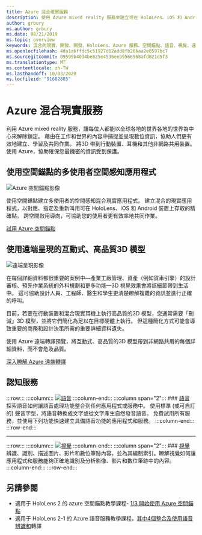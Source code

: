 ```yaml
---
title: Azure 混合現實服務
description: 使用 Azure mixed reality 服務來建立可在 HoloLens、iOS 和 Android 裝置上存取的3D、多使用者和空間感知的應用程式。
author: grbury
ms.author: grbury
ms.date: 08/21/2019
ms.topic: overview
keywords: 混合的現實、開發、開發、HoloLens、Azure 服務、空間錨點、語音、視覺、遠端呈現
ms.openlocfilehash: 4da1a6ffdc5c51927d12add8fb266aa2e0597bc7
ms.sourcegitcommit: 09599b4034be825e4536eeb9566968afd021d5f3
ms.translationtype: MT
ms.contentlocale: zh-TW
ms.lasthandoff: 10/03/2020
ms.locfileid: "91682885"
---
```

# <a name="azure-mixed-reality-services"></a>Azure 混合現實服務
利用 Azure mixed reality 服務，讓每位人都能以全球各地的世界各地的世界為中心來解除鎖定。 藉由在工作和世界的內容中捕捉並呈現數位資訊，協助人們更有效地建立、學習及共同作業。 將3D 帶到行動裝置、耳機和其他非網路共用裝置。 使用 Azure，協助確保您最機密的資訊受到保護。

## <a name="multi-user-spatially-aware-applications-using-spatial-anchors"></a>使用空間錨點的多使用者空間感知應用程式

![ Azure 空間錨點影像](../design/images/AzureSpatialAnchors.jpg)

使用空間錨點建立多使用者的空間感知混合現實應用程式。 建立混合的現實應用程式，以對應、指定及重新叫用可在 HoloLens、iOS 和 Android 裝置上存取的精確點。 跨空間啟用導向，可協助您的使用者更有效率地共同作業。

[試用 Azure 空間錨點](https://docs.microsoft.com/azure/spatial-anchors)


## <a name="interactive-high-quality-3d-models-using-remote-rendering"></a>使用遠端呈現的互動式、高品質3D 模型

![ 遠端呈現影像](../design/images/RemoteRendering.jpg)

在每個詳細資料都很重要的案例中—產業工廠管理、資產（例如貨車引擎）的設計審核、預先作業系統的外科規劃和更多功能—3D 視覺效果會將該細節帶到生活中。 這可協助設計人員、工程師、醫生和學生更清楚瞭解複雜的資訊並進行正確的呼叫。

目前，若要在行動裝置和混合現實耳機上執行高品質的3D 模型，您通常需要「刪減」3D 模型，並將它們簡化為足以在目標硬體上執行。 但這種簡化方式可能會導致重要的商務和設計決策所需的重要詳細資料遺失。

使用 Azure 遠端轉譯預覽，將互動式、高品質的3D 模型帶到非網路共用的每個詳細資料，而不會危及品質。

[深入瞭解 Azure 遠端轉譯](https://azure.microsoft.com/services/remote-rendering)


## <a name="cognitive-services"></a>認知服務

:::row:::
    :::column:::
       [![語音](images/speech.jpg)](https://docs.microsoft.com/azure/cognitive-services/speech-service/)
    :::column-end:::
    :::column span="2":::
        ### <a name="speech"></a>[語音](https://docs.microsoft.com/azure/cognitive-services/speech-service/)
        探索語音如何讓語音處理功能整合到任何應用程式或服務中。 使用標準 (或可自訂的) 聲音字型，將語音轉換成文字或從文字產生自然發音語音。 免費試用所有服務，並使用下列功能快速建立具備語音功能的應用程式和服務。
    :::column-end:::
:::row-end:::

---

:::row:::
    :::column:::
       [![視覺](images/vision.jpg)](https://docs.microsoft.com/azure/cognitive-services/computer-vision/)
    :::column-end:::
    :::column span="2":::
        ### <a name="vision"></a>[視覺](https://docs.microsoft.com/azure/cognitive-services/computer-vision/)
        辨識、識別、描述圖片、影片和數位筆跡內容，並為其編制索引。瞭解視覺如何讓應用程式和服務能夠正確地識別及分析影像、影片和數位筆跡中的內容。
    :::column-end:::
:::row-end:::


## <a name="see-also"></a>另請參閱

* 適用于 HoloLens 2 的 azure 空間錨點教學課程- [1/3 開始使用 Azure 空間錨點](../mrlearning-asa-ch1.md)
* 適用于 HoloLens 2-1 的 Azure 語音服務教學課程，[其中4個整合及使用語音辨識和](../develop/unity/tutorials/mrlearning-speechSDK-ch1.md)轉譯
